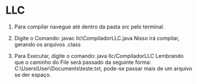 # LLC

1) Para compilar navegue até dentro da pasta src pelo terminal.

2) Digite o Comando: javac llc\CompiladorLLC.java
Nisso irá compilar, gerando os arquivos .class

3) Para Executar, digite o comando: java llc/CompiladorLLC <caminhoDoArquivo> 
Lembrando que o caminho do File será passado da seguinte forma: C:\Users\User\Documents\teste.txt, pode-se passar mais de um arquivo se der espaço.